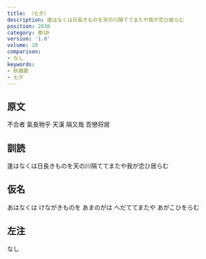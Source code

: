 ```yaml
---
title: （七夕）
description: 逢はなくは日長きものを天の川隔ててまたや我が恋ひ居らむ
position: 2038
category: 巻10
version: '1.0'
volume: 10
comparison:
- なし
keywords:
- 秋雑歌
- 七夕
---
```


## 原文

不合者 氣長物乎 天漢 隔又哉 吾戀将居

## 訓読

逢はなくは日長きものを天の川隔ててまたや我が恋ひ居らむ

## 仮名

あはなくは けながきものを あまのがは へだててまたや あがこひをらむ

## 左注

なし
